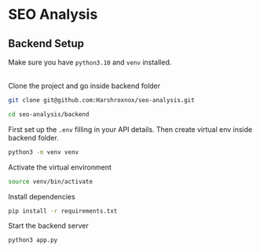 # SEO Analysis
## Backend Setup
Make sure you have `python3.10` and `venv` installed.
<br><br>

Clone the project and go inside backend folder
```bash
git clone git@github.com:Harshroxnox/seo-analysis.git
```
```bash
cd seo-analysis/backend
```

First set up the `.env` filling in your API details. Then create virtual env inside backend folder.
```bash
python3 -m venv venv
```

Activate the virtual environment
```bash
source venv/bin/activate
```

Install dependencies
```bash
pip install -r requirements.txt
```

Start the backend server
```bash
python3 app.py
```